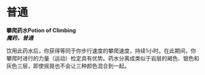 # 普通

**攀爬药水Potion of Climbing**\
_**魔药，普通**_

&#x20;   饮用此药水后，你获得等同于你步行速度的攀爬速度，持续1小时。在此期间，你攀爬时进行的力量（运动）检定具有优势。药水分离成类似于岩层的褐色、银色和灰色三层，即使摇晃也不会让三种颜色混合到一起。
